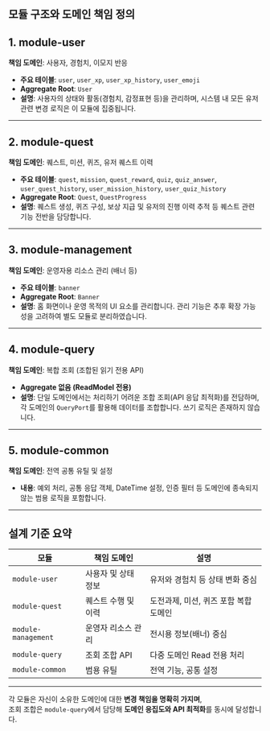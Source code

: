 ## 모듈 구조와 도메인 책임 정의

## 1. module-user
**책임 도메인**: 사용자, 경험치, 이모지 반응

- **주요 테이블**: `user`, `user_xp`, `user_xp_history`, `user_emoji`
- **Aggregate Root**: `User`
- **설명**: 사용자의 상태와 활동(경험치, 감정표현 등)을 관리하며, 시스템 내 모든 유저 관련 변경 로직은 이 모듈에 집중됩니다.

---

## 2. module-quest
**책임 도메인**: 퀘스트, 미션, 퀴즈, 유저 퀘스트 이력

- **주요 테이블**: `quest`, `mission`, `quest_reward`, `quiz`, `quiz_answer`, `user_quest_history`, `user_mission_history`, `user_quiz_history`
- **Aggregate Root**: `Quest`, `QuestProgress`
- **설명**: 퀘스트 생성, 퀴즈 구성, 보상 지급 및 유저의 진행 이력 추적 등 퀘스트 관련 기능 전반을 담당합니다.

---

## 3. module-management
**책임 도메인**: 운영자용 리소스 관리 (배너 등)

- **주요 테이블**: `banner`
- **Aggregate Root**: `Banner`
- **설명**: 홈 화면이나 운영 목적의 UI 요소를 관리합니다. 관리 기능은 추후 확장 가능성을 고려하여 별도 모듈로 분리하였습니다.

---

## 4. module-query
**책임 도메인**: 복합 조회 (조합된 읽기 전용 API)

- **Aggregate 없음 (ReadModel 전용)**
- **설명**: 단일 도메인에서는 처리하기 어려운 조합 조회(API 응답 최적화)를 전담하며, 각 도메인의 `QueryPort`를 활용해 데이터를 조합합니다. 쓰기 로직은 존재하지 않습니다.

---

## 5. module-common
**책임 도메인**: 전역 공통 유틸 및 설정

- **내용**: 예외 처리, 공통 응답 객체, DateTime 설정, 인증 필터 등 도메인에 종속되지 않는 범용 로직을 포함합니다.

---

## 설계 기준 요약

| 모듈 | 책임 도메인 | 설명 |
|------|--------------|------|
| `module-user` | 사용자 및 상태 정보 | 유저와 경험치 등 상태 변화 중심 |
| `module-quest` | 퀘스트 수행 및 이력 | 도전과제, 미션, 퀴즈 포함 복합 도메인 |
| `module-management` | 운영자 리소스 관리 | 전시용 정보(배너) 중심 |
| `module-query` | 조회 조합 API | 다중 도메인 Read 전용 처리 |
| `module-common` | 범용 유틸 | 전역 기능, 공통 설정 |

---

각 모듈은 자신이 소유한 도메인에 대한 **변경 책임을 명확히 가지며**,  
조회 조합은 `module-query`에서 담당해 **도메인 응집도와 API 최적화**를 동시에 달성합니다.
